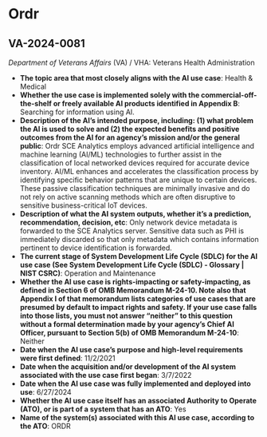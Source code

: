 # Ordr
## VA-2024-0081
_Department of Veterans Affairs_ (VA) / VHA: Veterans Health Administration


+ **The topic area that most closely aligns with the AI use case**: Health & Medical
+ **Whether the use case is implemented solely with the commercial-off-the-shelf or freely available AI products identified in Appendix B**: Searching for information using AI.
+ **Description of the AI’s intended purpose, including: (1) what problem the AI is used to solve and (2) the expected benefits and positive outcomes from the AI for an agency’s mission and/or the general public**: Ordr SCE Analytics employs advanced artificial intelligence and machine learning (AI/ML) technologies to further assist in the classification of local networked devices required for accurate device inventory. AI/ML enhances and accelerates the classification process by identifying specific behavior patterns that are unique to certain devices. These passive classification techniques are minimally invasive and do not rely on active scanning methods which are often disruptive to sensitive business-critical IoT devices.
+ **Description of what the AI system outputs, whether it’s a prediction, recommendation, decision, etc**: Only network device metadata is forwarded to the SCE Analytics server. Sensitive data such as PHI is immediately discarded so that only metadata which contains information pertinent to device identification is forwarded.
+ **The current stage of System Development Life Cycle (SDLC) for the AI use case (See System Development Life Cycle (SDLC) - Glossary | NIST CSRC)**: Operation and Maintenance
+ **Whether the AI use case is rights-impacting or safety-impacting, as defined in Section 6 of OMB Memorandum M-24-10. Note also that Appendix I of that memorandum lists categories of use cases that are presumed by default to impact rights and safety. If your use case falls into those lists, you must not answer “neither” to this question without a formal determination made by your agency’s Chief AI Officer, pursuant to Section 5(b) of OMB Memorandum M-24-10**: Neither
+ **Date when the AI use case’s purpose and high-level requirements were first defined**: 11/2/2021
+ **Date when the acquisition and/or development of the AI system associated with the use case first began**: 3/7/2022
+ **Date when the AI use case was fully implemented and deployed into use**: 6/27/2024
+ **Whether the AI use case itself has an associated Authority to Operate (ATO), or is part of a system that has an ATO**: Yes
+ **Name of the system(s) associated with this AI use case, according to the ATO**: ORDR